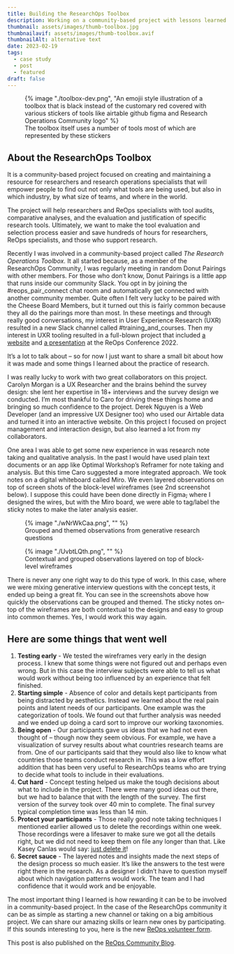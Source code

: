 ```yaml
---
title: Building the ResearchOps Toolbox
description: Working on a community-based project with lessons learned
thumbnail: assets/images/thumb-toolbox.jpg
thumbnailavif: assets/images/thumb-toolbox.avif
thumbnailAlt: alternative text 
date: 2023-02-19
tags:
  - case study
  - post
  - featured
draft: false
---
```


<figure class="stamp">
  {% image "./toolbox-dev.png", "An emojii style illustration of a toolbox that is black instead of the customary red covered with various stickers of tools like airtable github figma and Research Operations Community logo" %}
<figcaption>The toolbox itself uses a number of tools most of which are represented by these stickers</figcaption>
</figure>

<aside>

## About the ResearchOps Toolbox

It is a community-based project focused on creating and maintaining a resource for researchers and research operations specialists that will empower people to find out not only what tools are being used, but also in which industry, by what size of teams, and where in the world.

The project will help researchers and ReOps specialists with tool audits, comparative analyses, and the evaluation and justification of specific research tools. Ultimately, we want to make the tool evaluation and selection process easier and save hundreds of hours for researchers, ReOps specialists, and those who support research.

</aside>


Recently I was involved in a community-based project called *The Research Operations Toolbox.* It all started because, as a member of the ResearchOps Community, I was regularly meeting in random Donut Pairings with other members. For those who don’t know, Donut Pairings is a little app that runs inside our community Slack. You opt in by joining the #reops_pair_connect chat room and automatically get connected with another community member. Quite often I felt very lucky to be paired with the Cheese Board Members, but it turned out this is fairly common because they all do the pairings more than most. In these meetings and through really good conversations, my interest in User Experience Research (UXR) resulted in a new Slack channel called #training_and_courses. Then my interest in UXR tooling resulted in a full-blown project that included [a website](https://toolbox.researchops.community/) and [a presentation](https://joinlearners.com/talk/building-a-researchops-toolbox) at the ReOps Conference 2022. 

It’s a lot to talk about – so for now I just want to share a small bit about how it was made and some things I learned about the practice of research.

I was really lucky to work with two great collaborators on this project. Carolyn Morgan is a UX Researcher and the brains behind the survey design: she lent her expertise in 18+ interviews and the survey design we conducted. I’m most thankful to Caro for driving these things home and bringing so much confidence to the project. Derek Nguyen is a Web Developer (and an impressive UX Designer too) who used our Airtable data and turned it into an interactive website. On this project I focused on project management and interaction design, but also learned a lot from my collaborators. 

One area I was able to get some new experience in was research note taking and qualitative analysis. In the past I would have used plain text documents or an app like Optimal Workshop’s Reframer for note taking and analysis. But this time Caro suggested a more integrated approach. We took notes on a digital whiteboard called Miro. We even layered observations on top of screen shots of the block-level wireframes (see 2nd screenshot below). I suppose this could have been done directly in Figma~~,~~ where I designed the wires, but with the Miro board, we were able to tag/label the sticky notes to make the later analysis easier.

<figure>
  {% image "./wNrWkCaa.png", "" %}
<figcaption>Grouped and themed observations from generative research questions</figcaption>
</figure>

<figure>
  {% image "./UvbtLQth.png", "" %}
<figcaption>Contextual and grouped observations layered on top of block-level wireframes</figcaption>
</figure>

There is never any one right way to do this type of work. In this case, where we were mixing generative interview questions with the concept tests, it ended up being a great fit. You can see in the screenshots above how quickly the observations can be grouped and themed. The sticky notes on~~-~~top of the wireframes are both contextual to the designs and easy to group into common themes. Yes, I would work this way again.

## Here are some things that went well

1. **Testing early** - We tested the wireframes very early in the design process. I knew that some things were not figured out and perhaps even wrong. But in this case the interview subjects were able to tell us what would work without being too influenced by an experience that felt finished. 
2. **Starting simple** -  Absence of color and details kept participants from being distracted by aesthetics. Instead we learned about the real pain points and latent needs of our participants. One example was the categorization of tools. We found out that further analysis was needed and we ended up doing a card sort to improve our working taxonomies.
3. **Being open** - Our participants gave us ideas that we had not even thought of – though now they seem obvious. For example, we have a visualization of survey results about what countries research teams are from. One of our participants said that they would also like to know what countries those teams conduct research in. This was a low effort addition that has been very useful to ResearchOps teams who are trying to decide what tools to include in their evaluations.
4. **Cut hard** - Concept testing helped us make the tough decisions about what to include in the project. There were many good ideas out there, but we had to balance that with the length of the survey. The first version of the survey took over 40 min to complete. The final survey typical completion time was less than 14 min. 
5. **Protect your participants** - Those really good note taking techniques I mentioned earlier allowed us to delete the recordings within one week. Those recordings were a lifesaver to make sure we got all the details right, but we did not need to keep them on file any longer than that. Like Kasey Canlas would say: [just delete it](https://dscout.com/people-nerds/kasey-canlas)!
6. **Secret sauce** - The layered notes and insights made the next steps of the design process so much easier. It’s like the answers to the test were right there in the research. As a designer I didn’t have to question myself about which navigation patterns would work. The team and I had confidence that it would work and be enjoyable.

The most important thing I learned is how rewarding it can be to be involved in a community-based project. In the case of the ResearchOps community it can be as simple as starting a new channel or taking on a big ambitious project. We can share our amazing skills or learn new ones by participating. If this sounds interesting to you, here is the new [ReOps volunteer form](#). 

This post is also published on the [ReOps Community Blog](https://medium.com/researchops-community).


